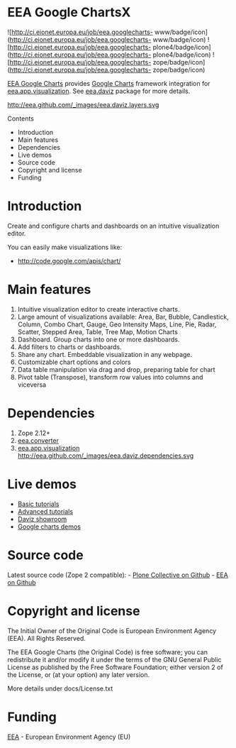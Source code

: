 ---
---
# EEA Google ChartsX

![http://ci.eionet.europa.eu/job/eea.googlecharts-
www/badge/icon](http://ci.eionet.europa.eu/job/eea.googlecharts-
www/badge/icon) ![http://ci.eionet.europa.eu/job/eea.googlecharts-
plone4/badge/icon](http://ci.eionet.europa.eu/job/eea.googlecharts-
plone4/badge/icon) ![http://ci.eionet.europa.eu/job/eea.googlecharts-
zope/badge/icon](http://ci.eionet.europa.eu/job/eea.googlecharts-
zope/badge/icon)

[EEA Google Charts](http://eea.github.com/docs/eea.googlecharts) provides
[Google Charts](http://code.google.com/apis/chart) framework integration for
[eea.app.visualization](http://eea.github.com/docs/eea.app.visualization). See
[eea.daviz](http://eea.github.com/docs/eea.daviz) package for more details.

http://eea.github.com/_images/eea.daviz.layers.svg

Contents

  * Introduction
  * Main features
  * Dependencies
  * Live demos
  * Source code
  * Copyright and license
  * Funding

# Introduction

Create and configure charts and dashboards on an intuitive visualization
editor.

You can easily make visualizations like:

    

  * <http://code.google.com/apis/chart/>

# Main features

  1. Intuitive visualization editor to create interactive charts.
  2. Large amount of visualizations available: Area, Bar, Bubble, Candlestick, Column, Combo Chart, Gauge, Geo Intensity Maps, Line, Pie, Radar, Scatter, Stepped Area, Table, Tree Map, Motion Charts
  3. Dashboard. Group charts into one or more dashboards.
  4. Add filters to charts or dashboards.
  5. Share any chart. Embeddable visualization in any webpage.
  6. Customizable chart options and colors
  7. Data table manipulation via drag and drop, preparing table for chart
  8. Pivot table (Transpose), transform row values into columns and viceversa

# Dependencies

  1. Zope 2.12+
  2. [eea.converter](http://eea.github.com/docs/eea.converter)
  3. [eea.app.visualization](http://eea.github.com/docs/eea.app.visualization)
http://eea.github.com/_images/eea.daviz.dependencies.svg

# Live demos

  * [Basic tutorials](http://www.youtube.com/playlist?list=PLVPSQz7ahsByeq8nVKC7TT9apArEXBrV0)
  * [Advanced tutorials](http://www.youtube.com/playlist?list=PLVPSQz7ahsBxbe8pwzFWLQuvDSP9JFn8I)
  * [Daviz showroom](http://daviz.eionet.europa.eu)
  * [Google charts demos](http://code.google.com/apis/chart/)

# Source code

Latest source code (Zope 2 compatible): \- [Plone Collective on
Github](https://github.com/collective/eea.googlecharts) \- [EEA on
Github](https://github.com/eea/eea.googlecharts)

# Copyright and license

The Initial Owner of the Original Code is European Environment Agency (EEA).
All Rights Reserved.

The EEA Google Charts (the Original Code) is free software; you can
redistribute it and/or modify it under the terms of the GNU General Public
License as published by the Free Software Foundation; either version 2 of the
License, or (at your option) any later version.

More details under docs/License.txt

# Funding

[EEA](http://www.eea.europa.eu/) \- European Environment Agency (EU)
